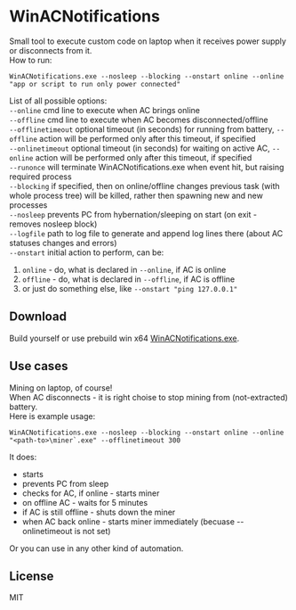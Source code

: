 # WinACNotifications
Small tool to execute custom code on laptop when it receives power supply or disconnects from it.    
How to run:

```shell
WinACNotifications.exe --nosleep --blocking --onstart online --online "app or script to run only power connected"
```

List of all possible options:  
`--online` cmd line to execute when AC brings online  
`--offline` cmd line to execute when AC becomes disconnected/offline  
`--offlinetimeout` optional timeout (in seconds) for running from battery, `--offline` action will be performed only after this timeout, if specified  
`--onlinetimeout` optional timeout (in seconds) for waiting on active AC, `--online` action will be performed only after this timeout, if specified  
`--runonce` will terminate WinACNotifications.exe when event hit, but raising required process  
`--blocking` if specified, then on online/offline changes previous task (with whole process tree) will be killed, rather then spawning new and new processes  
`--nosleep` prevents PC from hybernation/sleeping on start (on exit - removes nosleep block)  
`--logfile` path to log file to generate and append log lines there (about AC statuses changes and errors)  
`--onstart` initial action to perform, can be:  
1. `online` - do, what is declared in `--online`, if AC is online
2.  `offline` - do, what is declared in `--offline`, if AC is offline
3. or just do something else, like `--onstart "ping 127.0.0.1"`

## Download
Build yourself or use prebuild win x64 [WinACNotifications.exe](dist/WinACNotifications.exe "WinACNotifications.exe").

## Use cases
 Mining on laptop, of course!  
 When AC disconnects - it is right choise to stop mining from (not-extracted) battery.  
 Here is example usage:
```shell
WinACNotifications.exe --nosleep --blocking --onstart online --online "<path-to>\miner`.exe" --offlinetimeout 300
```
It does:
- starts
- prevents PC from sleep
- checks for AC, if online - starts miner
- on offline AC - waits for 5 minutes
- if AC is still offline - shuts down the miner
- when AC back online - starts miner immediately (becuase --onlinetimeout is not set) 

Or you can use in any other kind of automation.

## License
MIT